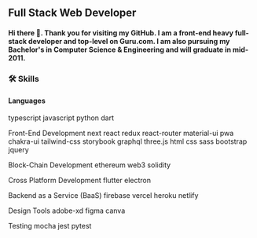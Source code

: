 ## Full Stack Web Developer

#### Hi there 👋. Thank you for visiting my GitHub. I am a front-end heavy full-stack developer and top-level on Guru.com. I am also pursuing my Bachelor's in Computer Science & Engineering and will graduate in mid-2011.

### 🛠️ Skills


#### Languages
typescript javascript python dart

Front-End Development
next react redux react-router material-ui pwa chakra-ui tailwind-css storybook graphql three.js html css sass bootstrap jquery

Block-Chain Development
ethereum web3 solidity

Cross Platform Development
flutter electron

Backend as a Service (BaaS)
firebase vercel heroku netlify

Design Tools
adobe-xd figma canva

Testing
mocha jest pytest
